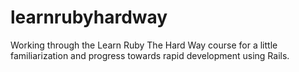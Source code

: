 # learnrubyhardway

Working through the Learn Ruby The Hard Way course for a little familiarization and progress towards rapid development using Rails.
